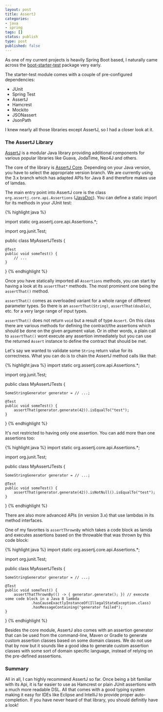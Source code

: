 ```yaml
---
layout: post
title: AssertJ
categories:
- java
- spring
tags: []
status: publish
type: post
published: false
---
```


As one of my current projects is heavily Spring Boot based, I naturally came across the [boot-starter-test](https://docs.spring.io/spring-boot/docs/current/reference/html/boot-features-testing.html) package very early.

The starter-test module comes with a couple of pre-configured dependencies:

* JUnit
* Spring Test
* AssertJ
* Hamcrest
* Mockito
* JSONassert
* JsonPath

I knew nearly all those libraries except AssertJ, so I had a closer look at it.

### The AssertJ Library

[AssertJ](http://joel-costigliola.github.io/assertj/) is a modular Java library providing additional components for various popular libraries like Guava, JodaTime, Neo4J and others. 

The core of the library is [AssertJ Core](http://joel-costigliola.github.io/assertj/assertj-core.html). Depending on your Java version, you have to select the appropriate version branch. We are currently using the 3.x branch which has adapted APIs for Java 8 and therefore makes use of lamdas.

The main entry point into AssertJ core is the class `org.assertj.core.api.Assertions` ([JavaDoc](http://joel-costigliola.github.io/assertj/core-8/api/org/assertj/core/api/Assertions.html)). You can define a static import for its methods in your JUnit test:

{% highlight java %}

import static org.assertj.core.api.Assertions.*;

import org.junit.Test;

public class MyAssertJTests {
    
    @Test
    public void someTest() {
        // ...
    }

}
{% endhighlight %}

Once you have statically imported all `Assertions` methods, you can start by having a look at its `assertThat*` methods. The most prominent one being the `assertThat()` method.

`assertThat()` comes as overloaded variant for a whole range of different parameter types. So there is an `assertThat(String)`, `assertThat(double)`, etc. for a very large range of input types.

`assertThat()` does not return `void` but a result of type `Assert`. On this class there are various methods for defining the contract/the assertions which should be done on the given argument value. Or in other words, a plain call to `assertThat()` wont execute any assertion immediately but you can use the returned `Assert` instance to define the contract that should be met.

Let's say we wanted to validate some `String` return value for its correctness. What you can do is to chain the AssertJ method calls like that:

{% highlight java %}
import static org.assertj.core.api.Assertions.*;

import org.junit.Test;

public class MyAssertJTests {
    
    SomeStringGenerator generator = // ...;

    @Test
    public void someTest() {
        assertThat(generator.generate(42)).isEqualTo("test");
    }
}
{% endhighlight %}

It's not restricted to having only one assertion. You can add more than one assertions too:

{% highlight java %}
import static org.assertj.core.api.Assertions.*;

import org.junit.Test;

public class MyAssertJTests {
    
    SomeStringGenerator generator = // ...;

    @Test
    public void someTest() {
        assertThat(generator.generate(42)).isNotNull().isEqualTo("test");
    }
}
{% endhighlight %}

There are also more advanced APIs (in version 3.x) that use lambdas in its method interfaces. 

One of my favorites is `assertThrownBy` which takes a code block as lamda and executes assertions based on the throwable that was thrown by this code block:

{% highlight java %}
import static org.assertj.core.api.Assertions.*;

import org.junit.Test;

public class MyAssertJTests {
    
    SomeStringGenerator generator = // ...;

    @Test
    public void someTest() {
        assertThatThrownBy(() -> { generator.generate(); }) // execute some code block in a Java 8 lambda
                .hasCauseExactlyInstanceOf(IllegalStateException.class)
                .hasMessageContaining("generator failed");
    }
}
{% endhighlight %}

Besides the core module, AssertJ also comes with an assertion generator that can be used from the command-line, Maven or Gradle to generate custom assertion classes based on some domain classes. We do not use that by now but it sounds like a good idea to generate custom assertion classes with some sort of domain specific language, instead of relying on the pre-defined asssertions.

### Summary

All in all, I can highly recommend AssertJ so far. Once being a bit familiar with its Api, it is far easier to use as Hamcrest or plain JUnit assertions with a much more readable DSL. All that comes with a good typing system making it easy for IDEs like Eclipse and IntelliJ to provide proper auto-completion. If you have never heard of that library, you should definitly have a look!
